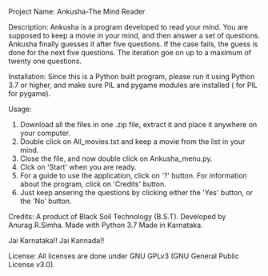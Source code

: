 Project Name:
  Ankusha-The Mind Reader
  
Description:
  Ankusha is a program developed to read your mind. You are supposed to keep a movie in your mind, and then answer a set of questions. Ankusha finally guesses it after five questions. If the case fails, the guess is done for the next five questions. The iteration goe on up to a maximum of twenty one questions.
  
Installation:
  Since this is a Python built program, please run it using Python 3.7 or higher, and make sure PIL and pygame modules are installed (<pip install pillow> for PIL <pip install pygame> for pygame).
  
Usage:
  1. Download all the files in one .zip file, extract it and place it anywhere on your computer.
  2. Double click on All_movies.txt and keep a movie from the list in your mind.
  3. Close the file, and now double click on Ankusha_menu.py.
  4. Clck on 'Start' when you are ready.
  5. For a guide to use the application, click on '?' button. For information about the program, click on 'Credits' button.
  6. Just keep ansering the questions by clicking either the 'Yes' button, or the 'No' button.

Credits:
  A product of Black Soil Technology (B.S.T).
  Developed by Anurag.R.Simha.
  Made with Python 3.7
  Made in Karnataka.
  
  Jai Karnataka!!
  Jai Kannada!!
  
License:
  All licenses are done under GNU GPLv3 (GNU General Public License v3.0).
